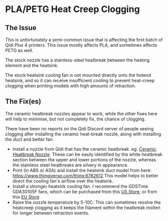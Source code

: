# PLA/PETG Heat Creep Clogging

## The Issue

This is unfortunately a semi-common issue that is affecting the first batch of Qidi Plus 4 printers.
This issue mostly affects PLA, and sometimes affects PETG as well.

The stock nozzle has a stainless-steel heatbreak between the heating element and the heatsink.

The stock heatsink cooling fan is not mounted directly onto the hotend heatsink, and so it can receive insufficient cooling to prevent heat-creep clogging when printing models with high amounts of retraction.

## The Fix(es)

The ceramic heatbreak nozzles appear to work, while the other fixes here will help to minimise, but not completely fix, the chance of clogging.

There have been no reports on the Qidi Discord server of people seeing clogging after installing the ceramic heat-break nozzle, along with installing the duct and better fan.

- Install a nozzle from Qidi that has the ceramic heatbreak.  eg. [Ceramic Heatbreak Nozzle](https://qidi3d.com/products/plus-4-bimetal-nozzles-2pcs).  These can be easily identified by the white heatbreak section between the upper and lower portions of the nozzle, whereas the stainless steel heatbreaks are silvery in appearance.
- Print (in ABS or ASA) and install the heatsink duct model from here: https://www.thingiverse.com/thing:6782612  This model helps to better direct the cooling fan's airflow over the heatsink.
- Install a stronger heatsink cooling fan.  I recommend the GDSTime GDA30105F fans, which can be purchased from this [US Store](https://west3d.com/products/gdstime-dc-24v-30x30x10-axial-fan-24v-gda30105f-dual-ball-bearing-1200rpm-1w-06a-xh2-54), or from this [EU Store](https://www.hotend.eu/p/gdstime-axial-fan-sleeve-3010-24v)
- Raise the nozzle temperature by 5-10C.  This can sometimes resolve the heatcreep clogging as it keeps the filament within the heatbreak molten for longer between retraction events.

